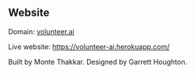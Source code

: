 ## Website

Domain: [volunteer.ai](http://volunteer.ai/)

Live website: https://volunteer-ai.herokuapp.com/

Built by Monte Thakkar. Designed by Garrett Houghton.
